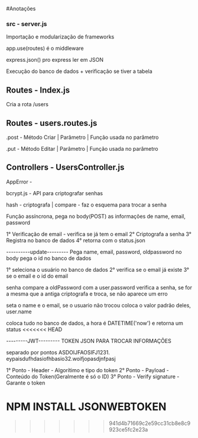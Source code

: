 #Anotações

### src - server.js
Importação e modularização de frameworks

app.use(routes) é o middleware 

express.json() pro express ler em JSON

Execução do banco de dados + verificação se tiver a tabela

## Routes - Index.js
Cria a rota /users

## Routes - users.routes.js
.post - Método Criar | Parâmetro | Função usada no parâmetro

.put - Método Editar | Parâmetro | Função usada no parâmetro

## Controllers - UsersController.js
AppError - 

bcrypt.js - API para criptografar senhas

hash - criptografa | compare - faz o esquema para trocar a senha

Função assíncrona, pega no body(POST) as informações de name, email, password

1° Verificação de email - verifica se já tem o email
2° Criptografa a senha
3° Registra no banco de dados
4° retorna com o status.json

----------update---------
Pega name, email, password, oldpassword no body
pega o id no banco de dados

1° seleciona o usuário no banco de dados
2° verifica se o email já existe
3° se o email e o id do email 


senha
compare a oldPassword com a user.password
verifica a senha, se for a mesma que a antiga criptografa e troca, se não aparece um erro

seta o name e o email, se o usuario não trocou coloca o valor padrão deles, user.name

coloca tudo no banco de dados, a hora é DATETIME('now') e retorna um status
<<<<<<< HEAD

---------JWT--------- 
TOKEN JSON PARA TROCAR 
INFORMAÇÕES

separado por pontos
ASDOIJFAOSIFJ1231. eypaisdufhdasiofhbasio32.woifjopasdjnfpasj

1° Ponto - Header - Algorítimo e tipo do token
2° Ponto - Payload - Conteúdo do Token(Geralmente é só o ID)
3° Ponto - Verify signature - Garante o token

NPM INSTALL JSONWEBTOKEN
=======
>>>>>>> 941d4b71669c2e59cc31cb8e8c9923ce5fc2e23a
